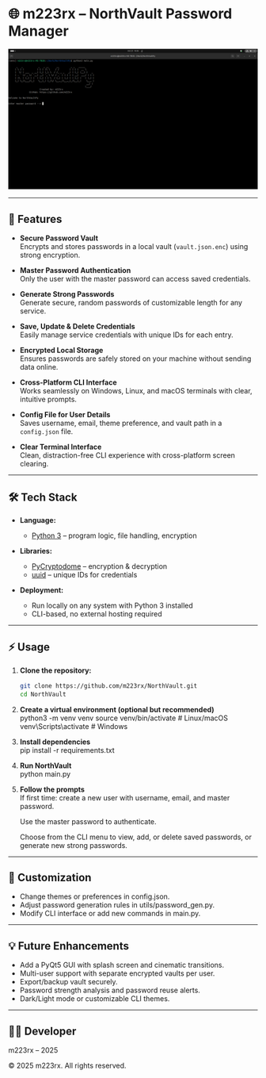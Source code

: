 # 🌐 m223rx – NorthVault Password Manager

![NorthVault Screenshot](/resources/screenshots/home.png)

---

## 🚀 Features  

- **Secure Password Vault**  
  Encrypts and stores passwords in a local vault (`vault.json.enc`) using strong encryption.  

- **Master Password Authentication**  
  Only the user with the master password can access saved credentials.  

- **Generate Strong Passwords**  
  Generate secure, random passwords of customizable length for any service.  

- **Save, Update & Delete Credentials**  
  Easily manage service credentials with unique IDs for each entry.  

- **Encrypted Local Storage**  
  Ensures passwords are safely stored on your machine without sending data online.  

- **Cross-Platform CLI Interface**  
  Works seamlessly on Windows, Linux, and macOS terminals with clear, intuitive prompts.  

- **Config File for User Details**  
  Saves username, email, theme preference, and vault path in a `config.json` file.  

- **Clear Terminal Interface**  
  Clean, distraction-free CLI experience with cross-platform screen clearing.  

---

## 🛠 Tech Stack

- **Language:**  
  - [Python 3](https://www.python.org/) – program logic, file handling, encryption  

- **Libraries:**  
  - [PyCryptodome](https://pycryptodome.readthedocs.io/) – encryption & decryption  
  - [uuid](https://docs.python.org/3/library/uuid.html) – unique IDs for credentials  

- **Deployment:**  
  - Run locally on any system with Python 3 installed  
  - CLI-based, no external hosting required  

---

## ⚡ Usage

1. **Clone the repository:**

   ```bash
   git clone https://github.com/m223rx/NorthVault.git
   cd NorthVault
   ```

2. **Create a virtual environment (optional but recommended)**  
    python3 -m venv venv
    source venv/bin/activate   # Linux/macOS
    venv\Scripts\activate      # Windows

3. **Install dependencies**  
   pip install -r requirements.txt

4. **Run NorthVault**  
    python main.py  

5. **Follow the prompts**  
    If first time: create a new user with username, email, and master password.

    Use the master password to authenticate.

    Choose from the CLI menu to view, add, or delete saved passwords, or generate new strong passwords.

---

## 🎨 Customization

- Change themes or preferences in config.json. 
- Adjust password generation rules in utils/password_gen.py. 
- Modify CLI interface or add new commands in main.py.

---

## 💡 Future Enhancements

- Add a PyQt5 GUI with splash screen and cinematic transitions.
- Multi-user support with separate encrypted vaults per user.
- Export/backup vault securely.
- Password strength analysis and password reuse alerts.
- Dark/Light mode or customizable CLI themes.

---

## 👨‍💻 Developer

m223rx – 2025  

© 2025 m223rx. All rights reserved.
